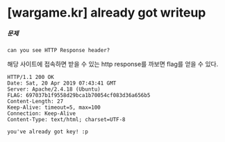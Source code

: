 # [wargame.kr] already got writeup

##### 문제

```shell
can you see HTTP Response header?
```



해당 사이트에 접속하면 받을 수 있는 http response를 까보면 flag를 얻을 수 있다.

```http
HTTP/1.1 200 OK
Date: Sat, 20 Apr 2019 07:43:41 GMT
Server: Apache/2.4.18 (Ubuntu)
FLAG: 697037b1f9558d29bca1b70054cf083d36a656b5
Content-Length: 27
Keep-Alive: timeout=5, max=100
Connection: Keep-Alive
Content-Type: text/html; charset=UTF-8

you've already got key! :p

```

